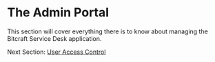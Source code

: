 # The Admin Portal
This section will cover everything there is to know about managing the Bitcraft Service Desk application.

Next Section: [User Access Control](ch2/user_access_control.md)
